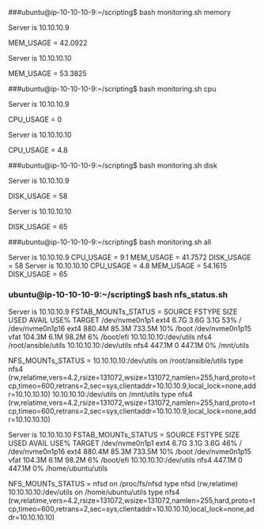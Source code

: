 
###ubuntu@ip-10-10-10-9:~/scripting$ bash monitoring.sh memory

Server is 10.10.10.9

MEM_USAGE = 42.0922

Server is 10.10.10.10

MEM_USAGE = 53.3825

###ubuntu@ip-10-10-10-9:~/scripting$ bash monitoring.sh cpu

Server is 10.10.10.9

CPU_USAGE = 0

Server is 10.10.10.10

CPU_USAGE = 4.8

###ubuntu@ip-10-10-10-9:~/scripting$ bash monitoring.sh disk

Server is 10.10.10.9

DISK_USAGE = 58

Server is 10.10.10.10

DISK_USAGE = 65

###ubuntu@ip-10-10-10-9:~/scripting$ bash monitoring.sh all

Server is 10.10.10.9
CPU_USAGE = 9.1
MEM_USAGE = 41.7572
DISK_USAGE = 58
Server is 10.10.10.10
CPU_USAGE = 4.8
MEM_USAGE = 54.1615
DISK_USAGE = 65

### ubuntu@ip-10-10-10-9:~/scripting$ bash nfs_status.sh 
Server is 10.10.10.9
FSTAB_MOUNTs_STATUS = 
SOURCE                 FSTYPE   SIZE  USED  AVAIL USE% TARGET
/dev/nvme0n1p1         ext4     6.7G  3.6G   3.1G  53% /
/dev/nvme0n1p16        ext4   880.4M 85.3M 733.5M  10% /boot
/dev/nvme0n1p15        vfat   104.3M  6.1M  98.2M   6% /boot/efi
10.10.10.10:/dev/utils nfs4                            /root/ansible/utils
10.10.10.10:/dev/utils nfs4   447.1M     0 447.1M   0% /mnt/utils

NFS_MOUNTs_STATUS = 
10.10.10.10:/dev/utils on /root/ansible/utils type nfs4 (rw,relatime,vers=4.2,rsize=131072,wsize=131072,namlen=255,hard,proto=tcp,timeo=600,retrans=2,sec=sys,clientaddr=10.10.10.9,local_lock=none,addr=10.10.10.10)
10.10.10.10:/dev/utils on /mnt/utils type nfs4 (rw,relatime,vers=4.2,rsize=131072,wsize=131072,namlen=255,hard,proto=tcp,timeo=600,retrans=2,sec=sys,clientaddr=10.10.10.9,local_lock=none,addr=10.10.10.10)

Server is 10.10.10.10
FSTAB_MOUNTs_STATUS = 
SOURCE                 FSTYPE   SIZE  USED  AVAIL USE% TARGET
/dev/nvme0n1p1         ext4     6.7G  3.1G   3.6G  46% /
/dev/nvme0n1p16        ext4   880.4M 85.3M 733.5M  10% /boot
/dev/nvme0n1p15        vfat   104.3M  6.1M  98.2M   6% /boot/efi
10.10.10.10:/dev/utils nfs4   447.1M     0 447.1M   0% /home/ubuntu/utils

NFS_MOUNTs_STATUS = 
nfsd on /proc/fs/nfsd type nfsd (rw,relatime)
10.10.10.10:/dev/utils on /home/ubuntu/utils type nfs4 (rw,relatime,vers=4.2,rsize=131072,wsize=131072,namlen=255,hard,proto=tcp,timeo=600,retrans=2,sec=sys,clientaddr=10.10.10.10,local_lock=none,addr=10.10.10.10)


